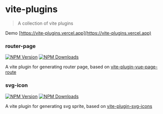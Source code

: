# vite-plugins

> A collection of vite plugins

Demo [https://vite-plugins.vercel.app](https://vite-plugins.vercel.app)

### router-page

[![NPM Version](https://img.shields.io/npm/v/@yme/vite-plugin-router-page)](https://www.npmjs.com/package/@yme/vite-plugin-router-page)
[![NPM Downloads](https://img.shields.io/npm/dm/@yme/vite-plugin-router-page)](https://www.npmjs.com/package/@yme/vite-plugin-router-page)

A vite plugin for generating router page, based on [vite-plugin-vue-page-route](https://github.com/soybeanjs/vite-plugin-vue-page-route/tree/v1.0.3)

### svg-icon

[![NPM Version](https://img.shields.io/npm/v/@yme/vite-plugin-svg-icon)](https://www.npmjs.com/package/@yme/vite-plugin-svg-icon)
[![NPM Downloads](https://img.shields.io/npm/dm/@yme/vite-plugin-svg-icon)](https://www.npmjs.com/package/@yme/vite-plugin-svg-icon)

A vite plugin for generating svg sprite, based on [vite-plugin-svg-icons](https://github.com/vbenjs/vite-plugin-svg-icons)
